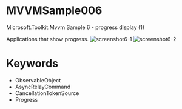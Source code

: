 # MVVMSample006
Microsoft.Toolkit.Mvvm Sample 6 - progress display (1)

Applications that show progress.
![screenshot6-1](https://user-images.githubusercontent.com/81235941/116966929-2c465c00-acec-11eb-9ceb-aed24958fa7b.png)
![screenshot6-2](https://user-images.githubusercontent.com/81235941/116966937-2d778900-acec-11eb-8b44-4b7da06735ed.png)

# Keywords

* ObservableObject
* AsyncRelayCommand
* CancellationTokenSource
* Progress
